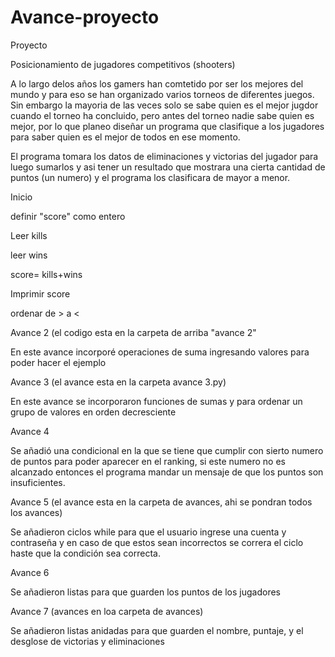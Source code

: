 # Avance-proyecto

Proyecto

Posicionamiento de jugadores competitivos (shooters)

A lo largo delos años los gamers han comtetido por ser los mejores del mundo y para eso se han organizado varios torneos de diferentes juegos. Sin embargo la mayoria de las veces solo se sabe quien es el mejor jugdor cuando el torneo ha concluido, pero antes del torneo nadie sabe quien es mejor, por lo que planeo diseñar un programa que clasifique a los jugadores para saber quien es el mejor de todos en ese momento.

El programa tomara los datos de eliminaciones y victorias del jugador para luego sumarlos y asi tener un resultado que mostrara una cierta cantidad de puntos (un numero) y el programa los clasificara de mayor a menor.

Inicio

definir "score" como entero

Leer kills

leer wins

score= kills+wins

Imprimir score

ordenar de > a <

Avance 2 (el codigo esta en la carpeta de arriba "avance 2"

En este avance incorporé operaciones de suma ingresando valores para poder hacer el ejemplo

Avance 3 (el avance esta en la carpeta avance 3.py)

En este avance se incorporaron funciones de sumas y para ordenar un grupo de valores en orden decresciente

Avance 4

Se añadió una condicional en la que se tiene que cumplir con sierto numero de puntos para poder aparecer en el ranking, si este numero no es alcanzado entonces el programa mandar un mensaje de que los puntos son insuficientes.

Avance 5 (el avance esta en la carpeta de avances, ahi se pondran todos los avances)

Se añadieron ciclos while para que el usuario ingrese una cuenta y contraseña y en caso de que estos sean incorrectos se correra el ciclo haste que la condición sea correcta.

Avance 6

Se añadieron listas para que guarden los puntos de los jugadores

Avance 7 (avances en loa carpeta de avances)

Se añadieron listas anidadas para que guarden el nombre, puntaje, y el desglose de victorias y eliminaciones

